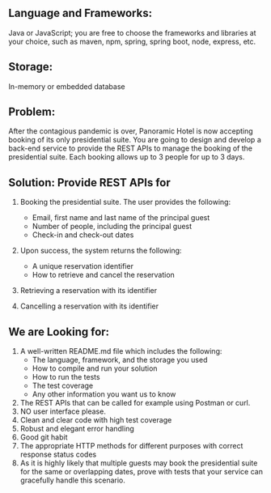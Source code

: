 ## Language and Frameworks:
Java or JavaScript; you are free to choose the frameworks and libraries at your choice, such as
maven, npm, spring, spring boot, node, express, etc.
## Storage:
In-memory or embedded database

## Problem:
After the contagious pandemic is over, Panoramic Hotel is now accepting booking of its only
presidential suite. You are going to design and develop a back-end service to provide the REST APIs to
manage the booking of the presidential suite. Each booking allows up to 3 people for up to 3 days.

## Solution: Provide REST APIs for
1. Booking the presidential suite. The user provides the following:
    * Email, first name and last name of the principal guest
    * Number of people, including the principal guest
    * Check-in and check-out dates

2. Upon success, the system returns the following:
    * A unique reservation identifier
    * How to retrieve and cancel the reservation
3. Retrieving a reservation with its identifier
4. Cancelling a reservation with its identifier

## We are Looking for:
1. A well-written README.md file which includes the following:
    * The language, framework, and the storage you used
    * How to compile and run your solution
    * How to run the tests
    * The test coverage
    * Any other information you want us to know
2. The REST APIs that can be called for example using Postman or curl.
3. NO user interface please.
4. Clean and clear code with high test coverage
5. Robust and elegant error handling
6. Good git habit
7. The appropriate HTTP methods for different purposes with correct response status codes
8. As it is highly likely that multiple guests may book the presidential suite for the same or
overlapping dates, prove with tests that your service can gracefully handle this scenario.